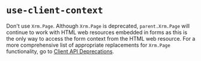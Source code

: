 # `use-client-context`

Don't use `Xrm.Page`. Although `Xrm.Page` is deprecated, `parent.Xrm.Page` will continue to work with HTML web resources embedded in forms as this is the only way to access the form context from the HTML web resource. For a more comprehensive list of appropriate replacements for `Xrm.Page` functionality, go to [Client API Deprecations](/power-platform/important-changes-coming#some-client-apis-are-deprecated).